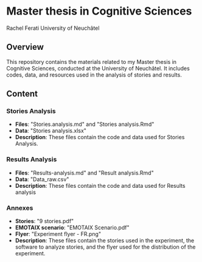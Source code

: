# Master thesis in Cognitive Sciences
Rachel Ferati
University of Neuchâtel

## Overview
This repository contains the materials related to my Master thesis in Cognitive Sciences, conducted at the University of Neuchâtel. It includes codes, data, and resources used in the analysis of stories and results.

## Content

### Stories Analysis
- **Files**: "Stories.analysis.md" and "Stories analysis.Rmd"
- **Data**: "Stories analysis.xlsx"
- **Description**: These files contain the code and data used for Stories Analysis.

### Results Analysis
- **Files**: "Results-analysis.md" and "Result analysis.Rmd"
- **Data**: "Data_raw.csv"
- **Description**: These files contain the code and data used for Results analysis

### Annexes
- **Stories**: "9 stories.pdf"
- **EMOTAIX scenario**: "EMOTAIX Scenario.pdf"
- **Flyer**: "Experiment flyer - FR.png"
- **Description**: These files contain the stories used in the experiment, the software to analyze stories, and the flyer used for the distribution of the experiment.
